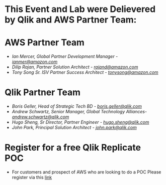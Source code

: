 # This Event and Lab were Delievered by Qlik and AWS Partner Team:

# AWS Partner Team
- *Ian Mercer, Global Partner Development Manager - ianmer@amazon.com* 
- *Dilip Rajan, Partner Solution Architect - rajand@amazon.com* 
- *Tony Song Sr. ISV Partner Success Architect - tonysong@amazon.com*

# Qlik Partner Team
- *Boris Geller,  Head of Strategic Tech BD - boris.geller@qlik.com* 
- *Andrew Schwartz, Senior Manager, Global Technology Alliances- andrew.schwartz@qlik.com* 
- *Hugo Sheng, Sr Director, Partner Engineer - hugo.sheng@qlik.com* 
- *John Park, Principal Solution Architect - john.park@qlik.com* 

# Register for a free Qlik Replicate POC

 * For customers and prospect of AWS who are looking to do a POC Please register via this [link](https://www.qlik.com/us/try-or-buy/buy-now?campaignid=7013z000000j5hi)